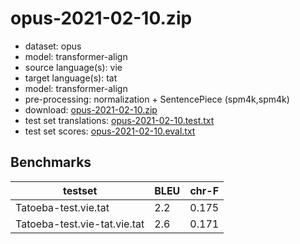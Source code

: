 # opus-2021-02-10.zip

* dataset: opus
* model: transformer-align
* source language(s): vie
* target language(s): tat
* model: transformer-align
* pre-processing: normalization + SentencePiece (spm4k,spm4k)
* download: [opus-2021-02-10.zip](https://object.pouta.csc.fi/Tatoeba-MT-models/vie-tat/opus-2021-02-10.zip)
* test set translations: [opus-2021-02-10.test.txt](https://object.pouta.csc.fi/Tatoeba-MT-models/vie-tat/opus-2021-02-10.test.txt)
* test set scores: [opus-2021-02-10.eval.txt](https://object.pouta.csc.fi/Tatoeba-MT-models/vie-tat/opus-2021-02-10.eval.txt)

## Benchmarks

| testset               | BLEU  | chr-F |
|-----------------------|-------|-------|
| Tatoeba-test.vie.tat 	| 2.2 	| 0.175 |
| Tatoeba-test.vie-tat.vie.tat 	| 2.6 	| 0.171 |

